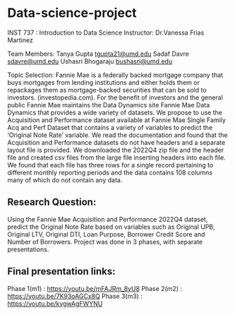 # Data-science-project


INST 737 : Introduction to Data Science 
Instructor: Dr.Vanessa Frias Martinez

Team Members:
Tanya Gupta tgupta21@umd.edu
Sadaf Davre  sdavre@umd.edu
Ushasri Bhogaraju bushasri@umd.edu

Topic Selection:
Fannie Mae is a federally backed mortgage company that buys mortgages from lending institutions and either holds them or repackages them as mortgage-backed securities that can be sold to investors. (investopedia.com). For the benefit of investors and the general public Fannie Mae maintains the Data Dynamics site Fannie Mae Data Dynamics  that provides a wide variety of datasets. We propose to use the Acquisition and Performance dataset available at Fannie Mae Single Family Acq and Perf Dataset that contains a variety of variables to predict the ‘Original Note Rate’ variable.
We read the documentation and found that the Acquisition and Performance datasets do not have headers and a separate layout file is provided. We downloaded the 2022Q4 zip file and the header file and created csv files from the large file inserting headers into each file. We found that each file has three rows for a single record pertaining to different monthly reporting periods and the data contains 108 columns many of which do not contain any data. 
 
## Research Question:
Using the Fannie Mae Acquisition and Performance 2022Q4 dataset, predict the Original Note Rate based on variables such as Original UPB, Original LTV, Original DTI, Loan Purpose, Borrower Credit Score and Number of Borrowers.
Project was done in 3 phases, with separate presentations. 
## Final presentation links:
Phase 1(m1) : https://youtu.be/mFAJRm_8yU8 
Phase 2(m2) : https://youtu.be/7K93oAGCx8Q
Phase 3(m3) : https://youtu.be/kvgwAgFWYNU

